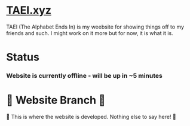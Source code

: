 # [TAEI.xyz](https://www.the-alphabet-ends-in.xyz)

TAEI (The Alphabet Ends In) is my we~~e~~bsite for showing things off to my friends and such. I might work on it more but for now, it is what it is.

# Status
### Website is currently offline - will be up in ~5 minutes


# 🔧 Website Branch 🔧
🔧 This is where the website is developed. Nothing else to say here! 🔧
